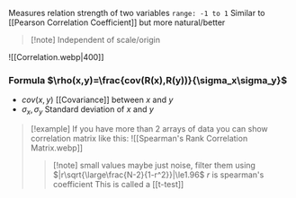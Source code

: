 Measures relation strength of two variables `range: -1 to 1`
Similar to [[Pearson Correlation Coefficient]] but more natural/better
> [!note] Independent of scale/origin

![[Correlation.webp|400]]
### Formula $\rho(x,y)=\frac{cov(R(x),R(y))}{\sigma_x\sigma_y}$
- $cov(x,y)$ [[Covariance]] between $x$ and $y$
- $\sigma_x,\sigma_y$ Standard deviation of $x$ and $y$

> [!example] If you have more than 2 arrays of data you can show correlation matrix like this: 
> ![[Spearman's Rank Correlation Matrix.webp]]
> > [!note] small values maybe just noise, filter them using $|r\sqrt{\large\frac{N-2}{1-r^2}}|\le1.96$
> > $r$ is spearman's coefficient
> This is called a [[t-test]]
